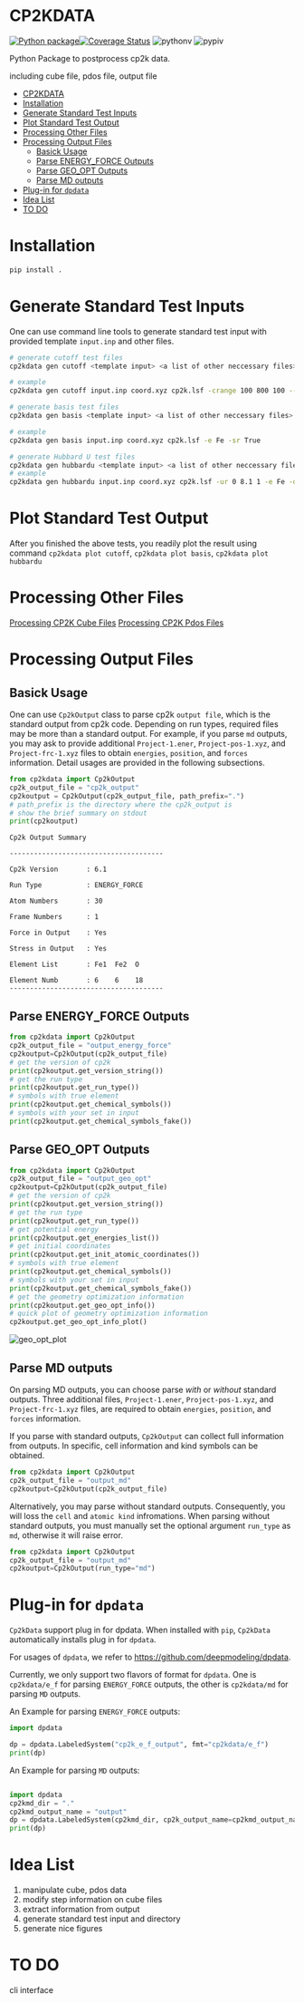 # CP2KDATA


[![Python package](https://github.com/robinzyb/cp2kdata/actions/workflows/ci.yml/badge.svg)](https://github.com/robinzyb/cp2kdata/actions/workflows/ci.yml)[![Coverage Status](https://coveralls.io/repos/github/robinzyb/cp2kdata/badge.svg)](https://coveralls.io/github/robinzyb/cp2kdata)
![pythonv](https://img.shields.io/pypi/pyversions/cp2kdata)
![pypiv](https://img.shields.io/pypi/v/cp2kdata)

Python Package to postprocess cp2k data.

including cube file, pdos file, output file

- [CP2KDATA](#cp2kdata)
- [Installation](#installation)
- [Generate Standard Test Inputs](#generate-standard-test-inputs)
- [Plot Standard Test Output](#plot-standard-test-output)
- [Processing Other Files](#processing-other-files)
- [Processing Output Files](#processing-output-files)
  - [Basick Usage](#basick-usage)
  - [Parse ENERGY\_FORCE Outputs](#parse-energy_force-outputs)
  - [Parse GEO\_OPT Outputs](#parse-geo_opt-outputs)
  - [Parse MD outputs](#parse-md-outputs)
- [Plug-in for `dpdata`](#plug-in-for-dpdata)
- [Idea List](#idea-list)
- [TO DO](#to-do)



# Installation

```bash
pip install .
```

# Generate Standard Test Inputs
One can use command line tools to generate standard test input with provided template `input.inp` and other files.
```bash
# generate cutoff test files
cp2kdata gen cutoff <template input> <a list of other neccessary files> -crange <cutoff range: min, max, step> --scf_converge <whether scf converge>

# example
cp2kdata gen cutoff input.inp coord.xyz cp2k.lsf -crange 100 800 100 --scf_converge True

# generate basis test files
cp2kdata gen basis <template input> <a list of other neccessary files> -e <test element> -sr <whether test short range basis>

# example
cp2kdata gen basis input.inp coord.xyz cp2k.lsf -e Fe -sr True

# generate Hubbard U test files
cp2kdata gen hubbardu <template input> <a list of other neccessary files> -ur u <test value: min, max, step> -e <test element> -orb <test orbital>  
# example
cp2kdata gen hubbardu input.inp coord.xyz cp2k.lsf -ur 0 8.1 1 -e Fe -orb d  
```
# Plot Standard Test Output
After you finished the above tests, you readily plot the result using command `cp2kdata plot cutoff`, `cp2kdata plot basis`, `cp2kdata plot hubbardu` 

# Processing Other Files
[Processing CP2K Cube Files](./docs/cube/README.md)
[Processing CP2K Pdos Files](./docs/pdos/README.md)

# Processing Output Files

## Basick Usage
One can use `Cp2kOutput` class to parse cp2k `output file`, which is the standard output from cp2k code. Depending on run types, required files may be more than a standard output. For example, if you parse `md` outputs, you may ask to provide additional `Project-1.ener`, `Project-pos-1.xyz`, and `Project-frc-1.xyz` files to obtain `energies`, `position`, and `forces` information. Detail usages are provided in the following subsections.

```python
from cp2kdata import Cp2kOutput
cp2k_output_file = "cp2k_output"
cp2koutput = Cp2kOutput(cp2k_output_file, path_prefix=".")
# path_prefix is the directory where the cp2k_output is
# show the brief summary on stdout
print(cp2koutput)
```

```stdout
Cp2k Output Summary

--------------------------------------

Cp2k Version       : 6.1

Run Type           : ENERGY_FORCE

Atom Numbers       : 30

Frame Numbers      : 1

Force in Output    : Yes

Stress in Output   : Yes

Element List       : Fe1  Fe2  O    

Element Numb       : 6    6    18   
--------------------------------------
```

## Parse ENERGY_FORCE Outputs
```python
from cp2kdata import Cp2kOutput
cp2k_output_file = "output_energy_force"
cp2koutput=Cp2kOutput(cp2k_output_file)
# get the version of cp2k
print(cp2koutput.get_version_string())
# get the run type
print(cp2koutput.get_run_type())
# symbols with true element
print(cp2koutput.get_chemical_symbols())
# symbols with your set in input
print(cp2koutput.get_chemical_symbols_fake())

```

## Parse GEO_OPT Outputs
```python
from cp2kdata import Cp2kOutput
cp2k_output_file = "output_geo_opt"
cp2koutput=Cp2kOutput(cp2k_output_file)
# get the version of cp2k
print(cp2koutput.get_version_string())
# get the run type
print(cp2koutput.get_run_type())
# get potential energy
print(cp2koutput.get_energies_list())
# get initial coordinates
print(cp2koutput.get_init_atomic_coordinates())
# symbols with true element
print(cp2koutput.get_chemical_symbols())
# symbols with your set in input
print(cp2koutput.get_chemical_symbols_fake())
# get the geometry optimization information
print(cp2koutput.get_geo_opt_info())
# quick plot of geometry optimization information 
cp2koutput.get_geo_opt_info_plot()
```
![geo_opt_plot](./figures/geo_opt_info.png)

## Parse MD outputs
On parsing MD outputs, you can choose parse *with* or *without* standard outputs. Three additional files, `Project-1.ener`, `Project-pos-1.xyz`, and `Project-frc-1.xyz` files, are required to obtain `energies`, `position`, and `forces` information. 

If you parse with standard outputs, `Cp2kOutput` can collect full information from outputs. In specific, cell information and kind symbols can be obtained. 

```python
from cp2kdata import Cp2kOutput
cp2k_output_file = "output_md"
cp2koutput=Cp2kOutput(cp2k_output_file)
```

Alternatively, you may parse without standard outputs. Consequently, you will loss the `cell` and `atomic kind` infromations. When parsing without standard outputs, you must manually set the optional argument `run_type` as `md`, otherwise it will raise error.

```python
from cp2kdata import Cp2kOutput
cp2k_output_file = "output_md"
cp2koutput=Cp2kOutput(run_type="md")
```

# Plug-in for `dpdata`
`Cp2kData` support plug in for dpdata. When installed with `pip`, `Cp2kData` automatically installs plug in for `dpdata`.

For usages of `dpdata`, we refer to https://github.com/deepmodeling/dpdata. 

Currently, we only support two flavors of format for `dpdata`. One is `cp2kdata/e_f` for parsing `ENERGY_FORCE` outputs, the other is `cp2kdata/md` for parsing `MD` outputs. 

An Example for parsing `ENERGY_FORCE` outputs:
```python
import dpdata

dp = dpdata.LabeledSystem("cp2k_e_f_output", fmt="cp2kdata/e_f")
print(dp)
```

An Example for parsing `MD` outputs:
```python

import dpdata
cp2kmd_dir = "."
cp2kmd_output_name = "output"
dp = dpdata.LabeledSystem(cp2kmd_dir, cp2k_output_name=cp2kmd_output_name, fmt="cp2kdata/md")
print(dp)

```




# Idea List
1. manipulate cube, pdos data
2. modify step information on cube files
3. extract information from output
4. generate standard test input and directory
5. generate nice figures 
   
# TO DO
cli interface
